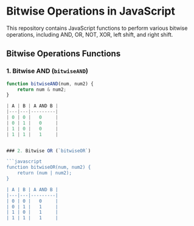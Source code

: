 # Bitwise Operations in JavaScript

This repository contains JavaScript functions to perform various bitwise operations, including AND, OR, NOT, XOR, left shift, and right shift.

## Bitwise Operations Functions

### 1. Bitwise AND (`bitwiseAND`)

```javascript
function bitwiseAND(num, num2) {
    return num & num2;
}

| A | B | A AND B |
|---|---|---------|
| 0 | 0 |   0     |
| 0 | 1 |   0     |
| 1 | 0 |   0     |
| 1 | 1 |   1     |


### 2. Bitwise OR (`bitwiseOR`)

```javascript
function bitwiseOR(num, num2) {
    return (num | num2);
}

| A | B | A AND B |
|---|---|---------|
| 0 | 0 |   0     |
| 0 | 1 |   1     |
| 1 | 0 |   1     |
| 1 | 1 |   1     |